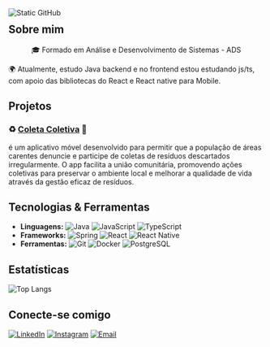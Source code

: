 
<img align="left" src="https://img.shields.io/static/v1?label=Visão geral&message=Sávio Ferreira de Castro&color=341933&style=flat&logo=GitHub" alt="Static GitHub">

## Sobre mim

<p align="center">🎓 Formado em Análise e Desenvolvimento de Sistemas - ADS<p>
<p align="left">🌍 Atualmente, estudo Java backend e no frontend estou estudando js/ts, com apoio das bibliotecas do React e React native para Mobile.</p>  

## Projetos

### &#9851; [Coleta Coletiva](https://github.com/SavioFerreira/collective-collect) &#127810;
é um aplicativo móvel desenvolvido para permitir que a população de áreas carentes denuncie e participe de coletas de resíduos descartados irregularmente. O app facilita a união comunitária, promovendo ações coletivas para preservar o ambiente local e melhorar a qualidade de vida através da gestão eficaz de resíduos.


## Tecnologias & Ferramentas

- **Linguagens:** ![Java](https://img.shields.io/badge/-Java-007396?style=flat&logo=java) ![JavaScript](https://img.shields.io/badge/-JavaScript-F7DF1E?style=flat&logo=javascript&logoColor=341933) ![TypeScript](https://img.shields.io/badge/-TypeScript-007ACC?style=flat&logo=typescript&logoColor=341933)
- **Frameworks:** ![Spring](https://img.shields.io/badge/-Spring-6DB33F?style=flat&logo=spring&logoColor=341933) ![React](https://img.shields.io/badge/-React-61DAFB?style=flat&logo=react&logoColor=341933) ![React Native](https://img.shields.io/badge/-React%20Native-61DAFB?style=flat&logo=react&logoColor=341933)
- **Ferramentas:** ![Git](https://img.shields.io/badge/-Git-F05032?style=flat&logo=git&logoColor=341933) ![Docker](https://img.shields.io/badge/-Docker-2496ED?style=flat&logo=docker&logoColor=341933) ![PostgreSQL](https://img.shields.io/badge/-PostgreSQL-336791?style=flat&logo=postgresql&logoColor=341933)


## Estatísticas

![Top Langs](https://github-readme-stats.vercel.app/api/top-langs/?username=savioferreira&layout=compact&theme=radical)

## Conecte-se comigo

[![LinkedIn](https://img.shields.io/badge/LinkedIn-blue?style=flat&logo=linkedin&logoColor=341933)](https://www.linkedin.com/in/savio-ferreira-846a19210/)
[![Instagram](https://img.shields.io/badge/Instagram-E4405F?style=flat&logo=instagram&logoColor=341933)](https://www.instagram.com/savio_fcastro/)
[![Email](https://img.shields.io/badge/Gmail-D14836?style=flat&logo=gmail&logoColor=341933)](mailto:ferreirasavio39@gmail.com)

